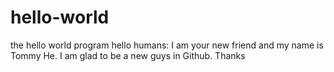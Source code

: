 # hello-world
the hello world program
hello humans:
I am your new friend and my name is Tommy He.
I am glad to be a new guys in Github.
Thanks
